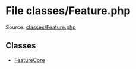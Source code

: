 File classes/Feature.php
=========

Source: [classes/Feature.php](https://github.com/PrestaShop/PrestaShop/blob/1.5.6.0/classes/Feature.php)


Classes
-------

* [FeatureCore](class.FeatureCore.md)

